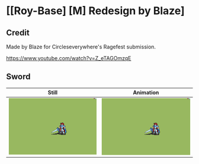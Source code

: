 # [\[Roy-Base\] \[M\] Redesign by Blaze]

## Credit

Made by Blaze for Circleseverywhere's Ragefest submission.

https://www.youtube.com/watch?v=Z_eTAGOmzqE
	
## Sword

| Still | Animation |
| :---: | :-------: |
| ![Sword still](./Sword_000.png) | ![Sword animation](./Sword.gif) |
